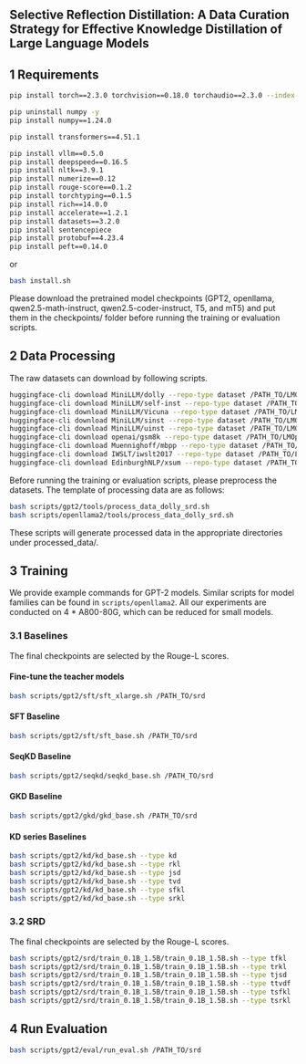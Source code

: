 ## Selective Reflection Distillation: A Data Curation Strategy for Effective Knowledge Distillation of Large Language Models


## 1 Requirements

```bash
pip install torch==2.3.0 torchvision==0.18.0 torchaudio==2.3.0 --index-url https://download.pytorch.org/whl/cu121

pip uninstall numpy -y
pip install numpy==1.24.0  

pip install transformers==4.51.1

pip install vllm==0.5.0
pip install deepspeed==0.16.5
pip install nltk==3.9.1
pip install numerize==0.12
pip install rouge-score==0.1.2
pip install torchtyping==0.1.5
pip install rich==14.0.0
pip install accelerate==1.2.1
pip install datasets==3.2.0
pip install sentencepiece
pip install protobuf==4.23.4
pip install peft==0.14.0
```
or
```bash
bash install.sh
```

Please download the pretrained model checkpoints (GPT2, openllama, qwen2.5-math-instruct, qwen2.5-coder-instruct, T5, and mT5) and put them in the checkpoints/ folder before running the training or evaluation scripts.  

## 2 Data Processing

The raw datasets can download by following scripts. 
```bash
huggingface-cli download MiniLLM/dolly --repo-type dataset /PATH_TO/LMOps/srd/data/dolly/
huggingface-cli download MiniLLM/self-inst --repo-type dataset /PATH_TO/LMOps/srd/data/self-inst/
huggingface-cli download MiniLLM/Vicuna --repo-type dataset /PATH_TO/LMOps/srd/data/vicuna/
huggingface-cli download MiniLLM/sinst --repo-type dataset /PATH_TO/LMOps/srd/data/sinst/
huggingface-cli download MiniLLM/uinst --repo-type dataset /PATH_TO/LMOps/srd/data/uinst/
huggingface-cli download openai/gsm8k --repo-type dataset /PATH_TO/LMOps/srd/data/gsm8k/
huggingface-cli download Muennighoff/mbpp --repo-type dataset /PATH_TO/LMOps/srd/data/mbpp/
huggingface-cli download IWSLT/iwslt2017 --repo-type dataset /PATH_TO/LMOps/srd/data/iwslt2017/
huggingface-cli download EdinburghNLP/xsum --repo-type dataset /PATH_TO/LMOps/srd/data/xsum/
```


Before running the training or evaluation scripts, please preprocess the datasets. The template of processing data are as follows: 

```bash
bash scripts/gpt2/tools/process_data_dolly_srd.sh 
bash scripts/openllama2/tools/process_data_dolly_srd.sh
```
These scripts will generate processed data in the appropriate directories under processed_data/.
## 3 Training

We provide example commands for GPT-2 models. Similar scripts for model families can be found in `scripts/openllama2`. All our experiments are conducted on 4 \* A800-80G, which can be reduced for small models.


### 3.1 Baselines
The final checkpoints are selected by the Rouge-L scores.
#### Fine-tune the teacher models
```bash
bash scripts/gpt2/sft/sft_xlarge.sh /PATH_TO/srd
```
#### SFT Baseline
```bash
bash scripts/gpt2/sft/sft_base.sh /PATH_TO/srd
```

#### SeqKD Baseline
```bash
bash scripts/gpt2/seqkd/seqkd_base.sh /PATH_TO/srd
```

#### GKD Baseline
```bash
bash scripts/gpt2/gkd/gkd_base.sh /PATH_TO/srd
```

#### KD series Baselines
```bash
bash scripts/gpt2/kd/kd_base.sh --type kd
bash scripts/gpt2/kd/kd_base.sh --type rkl
bash scripts/gpt2/kd/kd_base.sh --type jsd
bash scripts/gpt2/kd/kd_base.sh --type tvd
bash scripts/gpt2/kd/kd_base.sh --type sfkl
bash scripts/gpt2/kd/kd_base.sh --type srkl
```


### 3.2 SRD

The final checkpoints are selected by the Rouge-L scores.
```bash
bash scripts/gpt2/srd/train_0.1B_1.5B/train_0.1B_1.5B.sh --type tfkl
bash scripts/gpt2/srd/train_0.1B_1.5B/train_0.1B_1.5B.sh --type trkl
bash scripts/gpt2/srd/train_0.1B_1.5B/train_0.1B_1.5B.sh --type tjsd
bash scripts/gpt2/srd/train_0.1B_1.5B/train_0.1B_1.5B.sh --type ttvdf
bash scripts/gpt2/srd/train_0.1B_1.5B/train_0.1B_1.5B.sh --type tsfkl
bash scripts/gpt2/srd/train_0.1B_1.5B/train_0.1B_1.5B.sh --type tsrkl
```
## 4 Run Evaluation
```bash
bash scripts/gpt2/eval/run_eval.sh /PATH_TO/srd
```

